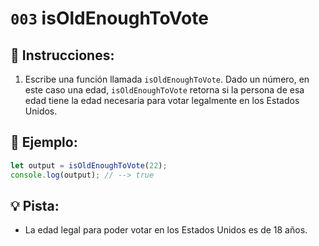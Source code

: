 # `003` isOldEnoughToVote

## 📝 Instrucciones:

1. Escribe una función llamada `isOldEnoughToVote`. Dado un número, en este caso una edad, `isOldEnoughToVote` retorna si la persona de esa edad tiene la edad necesaria para votar legalmente en los Estados Unidos.

## 📎 Ejemplo:

```Javascript
let output = isOldEnoughToVote(22);
console.log(output); // --> true
```

## 💡 Pista:

+ La edad legal para poder votar en los Estados Unidos es de 18 años.
